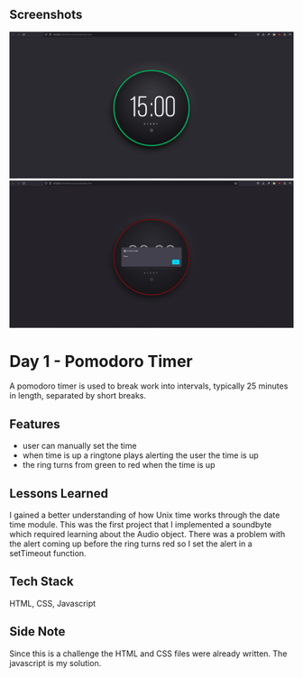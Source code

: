 ## Screenshots

![App Screenshot](images/pomodoro-start.png?raw=true)
![App Screenshot](images/pomodoro-end.png?raw=true)

# Day 1 - Pomodoro Timer

A pomodoro timer is used to break work into intervals, typically 25 minutes in length, separated by short breaks.

## Features

- user can manually set the time
- when time is up a ringtone plays alerting the user the time is up
- the ring turns from green to red when the time is up

## Lessons Learned

I gained a better understanding of how Unix time works through the date time module. This was the first project that I implemented a soundbyte which required learning about the Audio object. There was a problem with the alert coming up before the ring turns red so I set the alert in a setTimeout function.

## Tech Stack

HTML, CSS, Javascript

## Side Note

Since this is a challenge the HTML and CSS files were already written. The javascript is my solution.
